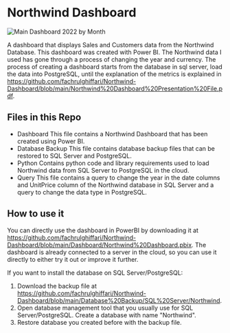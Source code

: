 # Northwind Dashboard

![Main Dashboard 2022 by Month](https://github.com/fachrulghiffari/Northwind-Dashboard/assets/104657138/988322ec-81cb-46df-934d-f0e694a76850)

A dashboard that displays Sales and Customers data from the Northwind Database. This dashboard was created with Power BI. The Northwind data I used has gone through a process of changing the year and currency.
The process of creating a dashboard starts from the database in sql server, load the data into PostgreSQL, until the explanation of the metrics is explained in https://github.com/fachrulghiffari/Northwind-Dashboard/blob/main/Northwind%20Dashboard%20Presentation%20File.pdf.

## Files in this Repo
* Dashboard
  This file contains a Northwind Dashboard that has been created using Power BI.
* Database Backup
  This file contains database backup files that can be restored to SQL Server and PostgreSQL.
* Python
  Contains python code and library requirements used to load Northwind data from SQL Server to PostgreSQL in the cloud.
* Query
  This file contains a query to change the year in the date columns and UnitPrice column of the Northwind database in SQL Server and a query to change the data type in PostgreSQL.


## How to use it
You can directly use the dashboard in PowerBI by downloading it at https://github.com/fachrulghiffari/Northwind-Dashboard/blob/main/Dashboard/Northwind%20Dashboard.pbix.
The dashboard is already connected to a server in the cloud, so you can use it directly to either try it out or improve it further.

If you want to install the database on SQL Server/PostgreSQL:
1. Download the backup file at https://github.com/fachrulghiffari/Northwind-Dashboard/blob/main/Database%20Backup/SQL%20Server/Northwind.
2. Open database management tool that you usually use for SQL Server/PostgreSQL. Create a database with name "Northwind".
3. Restore database you created before with the backup file.
